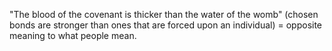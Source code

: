  "The blood of the covenant is thicker than the water of the womb" (chosen bonds are stronger than ones that are forced upon an individual) = opposite meaning to what people mean. 